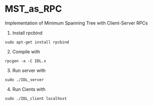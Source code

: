# MST_as_RPC
Implementation of Minimum Spanning Tree with Client-Server RPCs
1. Install rpcbind
```
sudo apt-get install rpcbind
```
2. Compile with
```
rpcgen -a -C IDL.x
```
3. Run server with
```
sudo ./IDL_server
```
4. Run Cients with
```
sudo ./IDL_client localhost
```